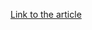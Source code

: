 [Link to the article](https://cybersecuritynews.com/threat-actors-leverages-deepseek-r1-popularity/)

